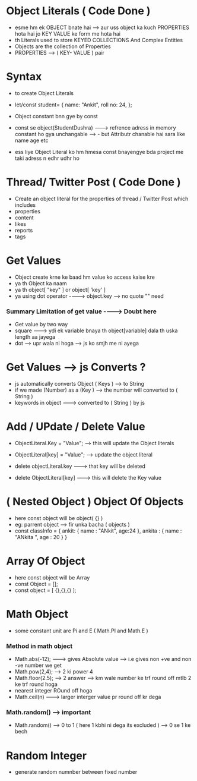 # Object Literals  ( Code Done )
- esme hm ek OBJECT bnate hai --> aur uss object ka kuch PROPERTIES hota hai jo KEY VALUE ke form me hota hai 
- th Literals used to store KEYED COLLECTIONS And Complex Entities 
- Objects are the collection of Properties 
- PROPERTIES --> ( KEY- VALUE ) pair 

# Syntax 
- to create Object Literals
- let/const student= {
    name: "Ankit",
    roll no: 24,
};

- Object constant bnn gye by const
- const se object(StudentDushra) ---> refrence adress in memory constant ho  gya unchangable --> -  but Attributr chanable hai sara like  name age etc
- ess liye Object Literal ko hm hmesa const bnayengye bda project me taki adress n edhr udhr ho

# Thread/ Twitter Post ( Code Done )
- Create an object literal for the properties of thread / Twitter Post which includes
- properties 
- content 
- likes
- reports
- tags

# Get Values
- Object create krne ke baad hm value ko access kaise kre
- ya th Object ka naam 
- ya th object[ "key" ] or object[ 'key' ]
- ya using dot operator  ----> object.key --> no quote "" need

### Summary Limitation of get value  ----> Doubt here 
- Get value by two way 
- square ---> ydi ek variable bnaya th object[variable] dala th uska length aa jayega 
- dot --> upr wala ni hoga --> js ko smjh me ni ayega

# Get Values --> js Converts ?
- js automatically converts Object ( Keys ) --> to String 
- if we made (Number) as a (Key ) --> the number will converted to ( String )
- keywords in object ---> converted to ( String ) by js 

# Add / UPdate / Delete Value
- ObjectLiteral.Key = "Value";  --> this will update the Object literals
- ObjectLiteral[key] = "Value";  --> update the object literal

- delete objectLiteral.key ---> that key will be deleted
- delete ObjectLiteral[key]  ---> this will delete the Key value

# ( Nested Object ) Object Of Objects 
- here const object will be object( {} )
- eg: parrent object --> fir unka bacha ( objects )
-  const classInfo = {
    ankit: {
        name : "ANkit",
        age:24
    },
    ankita : {
        name : "ANkita ",
        age : 20
    }
}

# Array Of Object
- here const object will be Array
- const Object = [];
- const object = [ {},{},{} ];

# Math Object
- some constant unit are Pi and E ( Math.PI  and Math.E )
### Method in math object
- Math.abs(-12); ---> gives Absolute value --> i.e gives non +ve and non -ve number we get 
- Math.pow(2,4); --> 2 ki power 4
- Math.floor(2.5);  --> 2 answer --> km wale number ke trf round off mtlb 2 ke trf round hoga
- nearest integer ROund off hoga
- Math.ceil(n)  ---> larger interger value pr round off kr dega
### Math.random()  --> important
- Math.random()  --> 0 to 1 ( here 1 kbhi ni dega its excluded )  --> 0 se 1 ke bech

# Random Integer
- generate random numnber between fixed number